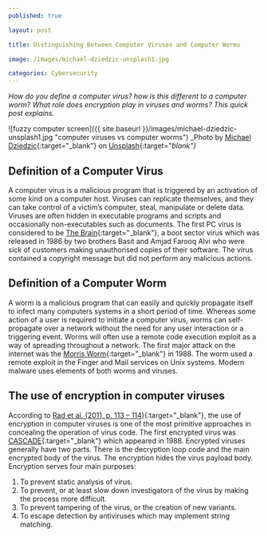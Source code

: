 ```yaml
---
published: true

layout: post

title: Distinguishing Between Computer Viruses and Computer Worms

image: /images/michael-dziedzic-unsplash1.jpg

categories: Cybersecurity
---
```


_How do you define a computer virus? how is this different to a computer worm? What role does encryption play in viruses and worms? This quick post explains._

![fuzzy computer screen]({{ site.baseurl }}/images/michael-dziedzic-unsplash1.jpg "computer viruses vs computer worms") 
_Photo by [Michael Dziedzic](https://unsplash.com/@lazycreekimages){:target="_blank"}  on [Unsplash](https://unsplash.com/s/photos/computer-virus){:target="_blank"}_   

## Definition of a Computer Virus
A computer virus is a malicious program that is triggered by an activation of some kind on a computer host. Viruses can replicate themselves, and they can take control of a victim’s computer, steal, manipulate or delete data. Viruses are often hidden in executable programs and scripts and occasionally non-executables such as documents. The first PC virus is considered to be [The Brain](https://en.wikipedia.org/wiki/Brain_(computer_virus)){:target="_blank"}, a boot sector virus which was released in 1986 by two brothers Basit and Amjad Farooq Alvi who were sick of customers making unauthorised copies of their software.  The virus contained a copyright message but did not perform any malicious actions. 

## Definition of a Computer Worm
A worm is a malicious program that can easily and quickly propagate itself to infect many computers systems in a short period of time. Whereas some action of a user is required to initiate a computer virus, worms can self-propagate over a network without the need for any user interaction or a triggering event. Worms will often use a remote code execution exploit as a way of spreading throughout a network. The first major attack on the internet was the [Morris Worm](https://en.wikipedia.org/wiki/Morris_worm){:target="_blank"} in 1988. The worm used a remote exploit in the Finger and Mail services on Unix systems.  Modern malware uses elements of both worms and viruses. 
## The use of encryption in computer viruses
According to [Rad et al. (2011, p. 113 – 114)](https://arxiv.org/ftp/arxiv/papers/1104/1104.1070.pdf){:target="_blank"}, the use of encryption in computer viruses is one of the most primitive approaches in concealing the operation of virus code. The first encrypted virus was [CASCADE](https://en.wikipedia.org/wiki/Cascade_(computer_virus)){:target="_blank"} which appeared in 1988.  Encrypted viruses generally have two parts. There is the decryption loop code and the main encrypted body of the virus. The encryption hides the virus payload body. Encryption serves four main purposes:
1. To prevent static analysis of virus.
1. To prevent, or at least slow down investigators of the virus by making the process more difficult. 
1. To prevent tampering of the virus, or the creation of new variants. 
1. To escape detection by antiviruses which may implement string matching. 
